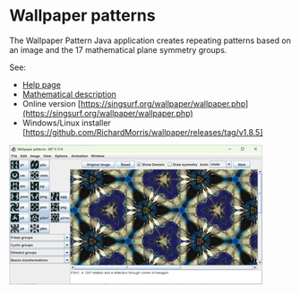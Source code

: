 # Wallpaper patterns

The Wallpaper Pattern Java application creates repeating
patterns based on an image and the 17 mathematical plane symmetry
groups.

See:
* [Help page](help.html)
* [Mathematical description](maths.html)
* Online version [https://singsurf.org/wallpaper/wallpaper.php](https://singsurf.org/wallpaper/wallpaper.php)
* Windows/Linux installer [https://github.com/RichardMorris/wallpaper/releases/tag/v1.8.5]


![User Interface](naut/UI.png)
